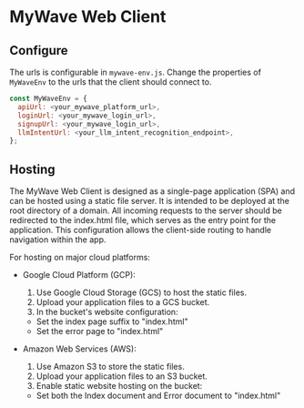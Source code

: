 # MyWave Web Client

## Configure

The urls is configurable in `mywave-env.js`. Change the properties of `MyWaveEnv` to the urls that the client should connect to.

```javascript
const MyWaveEnv = {
  apiUrl: <your_mywave_platform_url>,
  loginUrl: <your_mywave_login_url>,
  signupUrl: <your_mywave_login_url>,
  llmIntentUrl: <your_llm_intent_recognition_endpoint>,
};
```

## Hosting

The MyWave Web Client is designed as a single-page application (SPA) and can be hosted using a static file server. It is intended to be deployed at the root directory of a domain. All incoming requests to the server should be redirected to the index.html file, which serves as the entry point for the application. This configuration allows the client-side routing to handle navigation within the app.

For hosting on major cloud platforms:

- Google Cloud Platform (GCP):

  1. Use Google Cloud Storage (GCS) to host the static files.
  2. Upload your application files to a GCS bucket.
  3. In the bucket's website configuration:
    - Set the index page suffix to "index.html"
    - Set the error page to "index.html"

- Amazon Web Services (AWS):

  1. Use Amazon S3 to store the static files.
  2. Upload your application files to an S3 bucket.
  3. Enable static website hosting on the bucket:
    - Set both the Index document and Error document to "index.html"

